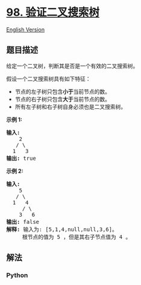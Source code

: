# [98. 验证二叉搜索树](https://leetcode-cn.com/problems/validate-binary-search-tree)

[English Version](/leetcode/0000-0099/0098.Validate%20Binary%20Search%20Tree/README_EN.md)

## 题目描述

<!-- 这里写题目描述 -->

<p>给定一个二叉树，判断其是否是一个有效的二叉搜索树。</p>

<p>假设一个二叉搜索树具有如下特征：</p>

<ul>
	<li>节点的左子树只包含<strong>小于</strong>当前节点的数。</li>
	<li>节点的右子树只包含<strong>大于</strong>当前节点的数。</li>
	<li>所有左子树和右子树自身必须也是二叉搜索树。</li>
</ul>

<p><strong>示例&nbsp;1:</strong></p>

<pre><strong>输入:</strong>
    2
   / \
  1   3
<strong>输出:</strong> true
</pre>

<p><strong>示例&nbsp;2:</strong></p>

<pre><strong>输入:
</strong>    5
   / \
  1   4
&nbsp;    / \
&nbsp;   3   6
<strong>输出:</strong> false
<strong>解释:</strong> 输入为: [5,1,4,null,null,3,6]。
&nbsp;    根节点的值为 5 ，但是其右子节点值为 4 。
</pre>


## 解法

<!-- 这里可写通用的实现逻辑 -->

<!-- tabs:start -->

### **Python**

<!-- 这里可写当前语言的特殊实现逻辑 -->

```python

```

<!-- tabs:end -->
